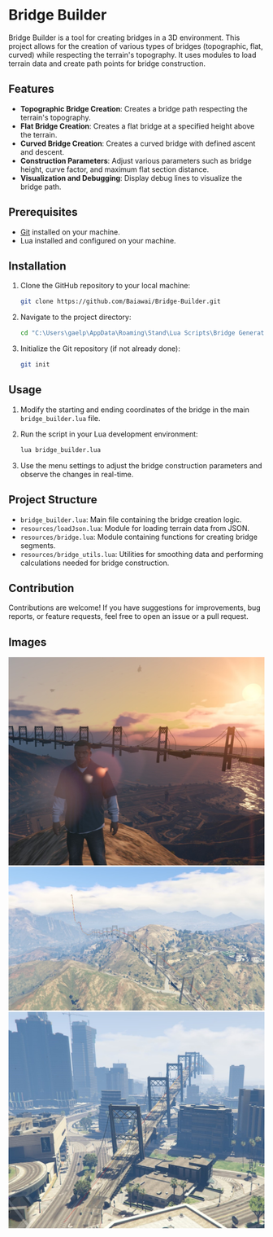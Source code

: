 # Bridge Builder

Bridge Builder is a tool for creating bridges in a 3D environment. This project allows for the creation of various types of bridges (topographic, flat, curved) while respecting the terrain's topography. It uses modules to load terrain data and create path points for bridge construction.

## Features

- **Topographic Bridge Creation**: Creates a bridge path respecting the terrain's topography.
- **Flat Bridge Creation**: Creates a flat bridge at a specified height above the terrain.
- **Curved Bridge Creation**: Creates a curved bridge with defined ascent and descent.
- **Construction Parameters**: Adjust various parameters such as bridge height, curve factor, and maximum flat section distance.
- **Visualization and Debugging**: Display debug lines to visualize the bridge path.

## Prerequisites

- [Git](https://git-scm.com/) installed on your machine.
- Lua installed and configured on your machine.

## Installation

1. Clone the GitHub repository to your local machine:

    ```sh
    git clone https://github.com/Baiawai/Bridge-Builder.git
    ```

2. Navigate to the project directory:

    ```sh
    cd "C:\Users\gaelp\AppData\Roaming\Stand\Lua Scripts\Bridge Generator\Bridge Builder"
    ```

3. Initialize the Git repository (if not already done):

    ```sh
    git init
    ```

## Usage

1. Modify the starting and ending coordinates of the bridge in the main `bridge_builder.lua` file.

2. Run the script in your Lua development environment:

    ```sh
    lua bridge_builder.lua
    ```

3. Use the menu settings to adjust the bridge construction parameters and observe the changes in real-time.

## Project Structure

- `bridge_builder.lua`: Main file containing the bridge creation logic.
- `resources/loadJson.lua`: Module for loading terrain data from JSON.
- `resources/bridge.lua`: Module containing functions for creating bridge segments.
- `resources/bridge_utils.lua`: Utilities for smoothing data and performing calculations needed for bridge construction.

## Contribution

Contributions are welcome! If you have suggestions for improvements, bug reports, or feature requests, feel free to open an issue or a pull request.

## Images
![Bridge Builder](images/20240625192134_1.jpg)
![Bridge Builder](images/20240625192517_1.jpg)
![Bridge Builder](images/20240625192920_1.jpg)

